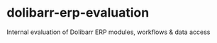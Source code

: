 # dolibarr-erp-evaluation
Internal evaluation of Dolibarr ERP modules, workflows &amp; data access 
